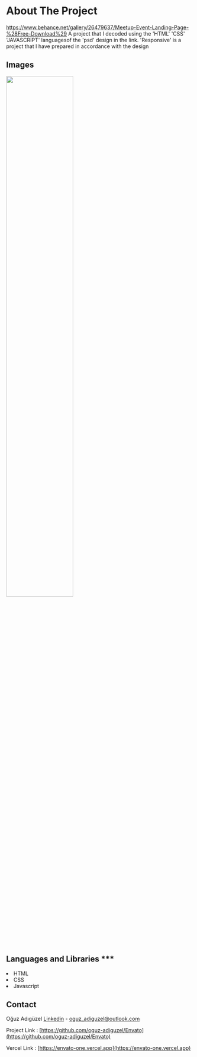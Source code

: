 # About The Project

https://www.behance.net/gallery/26479637/Meetup-Event-Landing-Page-%28Free-Download%29  A project that I decoded using the 'HTML' 'CSS' 'JAVASCRİPT' languages ​​of the 'psd' design in the link. 'Responsive' is a project that I have prepared in accordance with the design

## Images

<img src="img/envato.png" width="60%">

## Languages and Libraries ***

<li>HTML
<li>CSS
<li>Javascript

## Contact

Oğuz Adıgüzel [Linkedin](https://www.linkedin.com/in/oğuz-adıgüzel-2672a8242) - oguz_adiguzel@outlook.com

Project Link : [https://github.com/oguz-adiguzel/Envato](https://github.com/oguz-adiguzel/Envato)

Vercel Link : [https://envato-one.vercel.app](https://envato-one.vercel.app)